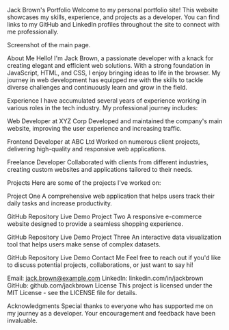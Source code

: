 Jack Brown's Portfolio
Welcome to my personal portfolio site! This website showcases my skills, experience, and projects as a developer. You can find links to my GitHub and LinkedIn profiles throughout the site to connect with me professionally.


Screenshot of the main page.

About Me
Hello! I'm Jack Brown, a passionate developer with a knack for creating elegant and efficient web solutions. With a strong foundation in JavaScript, HTML, and CSS, I enjoy bringing ideas to life in the browser. My journey in web development has equipped me with the skills to tackle diverse challenges and continuously learn and grow in the field.

Experience
I have accumulated several years of experience working in various roles in the tech industry. My professional journey includes:

Web Developer at XYZ Corp
Developed and maintained the company's main website, improving the user experience and increasing traffic.

Frontend Developer at ABC Ltd
Worked on numerous client projects, delivering high-quality and responsive web applications.

Freelance Developer
Collaborated with clients from different industries, creating custom websites and applications tailored to their needs.

Projects
Here are some of the projects I've worked on:

Project One
A comprehensive web application that helps users track their daily tasks and increase productivity.

GitHub Repository
Live Demo
Project Two
A responsive e-commerce website designed to provide a seamless shopping experience.

GitHub Repository
Live Demo
Project Three
An interactive data visualization tool that helps users make sense of complex datasets.

GitHub Repository
Live Demo
Contact Me
Feel free to reach out if you'd like to discuss potential projects, collaborations, or just want to say hi!

Email: jack.brown@example.com
LinkedIn: linkedin.com/in/jackbrown
GitHub: github.com/jackbrown
License
This project is licensed under the MIT License - see the LICENSE file for details.

Acknowledgments
Special thanks to everyone who has supported me on my journey as a developer. Your encouragement and feedback have been invaluable.
